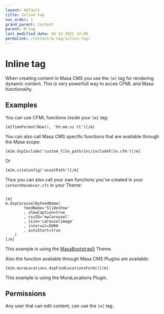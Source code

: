 ```yaml
---
layout: default
title: Inline tag
nav_order: 1
grand_parent: Content
parent: M-tag
last_modified_date: 04-11-2021 14:00
permalink: /content/m-tag/inline-tag/
---
```


# Inline tag

When creating content in Masa CMS you use the `[m]` tag for rendering dynamic content.
This is very powerfull way to acces CFML and Masa functionality.

## Examples
You can use CFML functions inside your `[m]` tag:

```cfscript
[m]TimeFormat(Now(), 'hh:mm:ss tt')[/m]
```
    
You can also call Masa CMS specific functions that are available through the Masa scope:
    
```cfscript
[m]m.dspInclude('custom_file_path/inc/includeFile.cfm')[/m]
```

Or

```cfscript
[m]m.siteConfig('assetPath')[/m]
```

Thus you can also call your own functions you've created in your `contentRenderer.cfc` in your Theme:

```cfscript

[m]
m.dspCarouselByFeedName(
        feedName='Slideshow'
        , showCaption=true
        , cssID='myCarousel'
        , size='carouselimage'
        , interval=5000
        , autoStart=true
    )
[/m]
```

This example is using the [MasaBootstrap5](https://github.com/MasaCMS/MasaBootstrap5) Theme.

Also the function available through Masa CMS Plugins are available:

```cfscript
[m]m.muraLocations.dspFindLocationsForm()[/m]
```

This example is using the MuraLocations Plugin.
## Permissions

Any user that can edit content, can use the `[m]` tag.